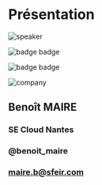 <!-- .slide: class="speaker-slide" -->

<div class="speaker-slide">

# Présentation

![](./assets/images/speakers/bma.jpg 'speaker')

![](./assets/images/aws_associate_badge.png 'badge badge')

![](./assets/images/aws_developper_associate.png 'badge badge')

![](./assets/images/logo-sfeir-blanc.png 'company')

<h2> Benoît <span>MAIRE</span></h2>

### SE Cloud Nantes

### @benoit_maire

### maire.b@sfeir.com

</div>

